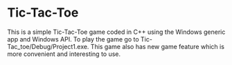 # Tic-Tac-Toe
This is a simple Tic-Tac-Toe game coded in C++ using the Windows generic app and Windows API.
To play the game go to Tic-Tac_toe/Debug/Project1.exe.
This game also has new game feature which is more convenient and interesting to use.

